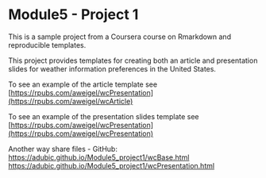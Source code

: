 # Module5 - Project 1

This is a sample project from a Coursera course on Rmarkdown and reproducible templates.

This project provides templates for creating both an article and presentation slides for weather information preferences in the United States.

To see an example of the article template see [https://rpubs.com/aweigel/wcPresentation](https://rpubs.com/aweigel/wcArticle)

To see an example of the presentation slides template see [https://rpubs.com/aweigel/wcPresentation](https://rpubs.com/aweigel/wcPresentation)

Another way share files - GitHub:
https://adubic.github.io/Module5_project1/wcBase.html
https://adubic.github.io/Module5_project1/wcPresentation.html